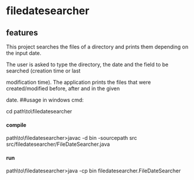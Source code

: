 # filedatesearcher
## features
This project searches the files of a directory and prints them depending on the input date.

The user is asked to type the directory, the date and the field to be searched (creation time or last 

modification time). The application prints the files that were created/modified before, after and in the given 

date.
##usage
in windows cmd:

cd path\to\filedatesearcher 
#### compile

path\to\filedatesearcher>javac -d bin -sourcepath src src/filedatesearcher/FileDateSearcher.java
#### run

path\to\filedatesearcher>java -cp bin filedatesearcher.FileDateSearcher
